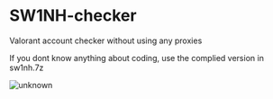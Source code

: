 # SW1NH-checker
Valorant account checker without using any proxies

If you dont know anything about coding, use the complied version in sw1nh.7z
 
![unknown](https://user-images.githubusercontent.com/91546664/185177190-f9276116-a06f-44d4-9655-515725b49bc7.png)

